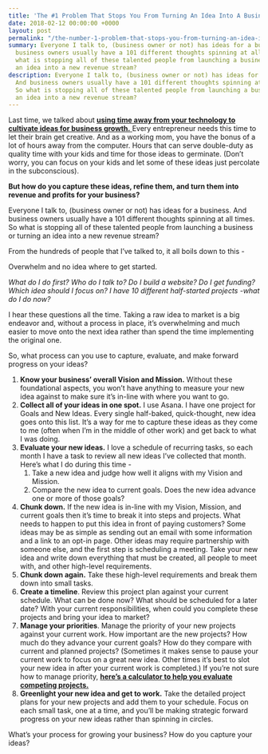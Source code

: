 ```yaml
---
title: 'The #1 Problem That Stops You From Turning An Idea Into A Business'
date: 2018-02-12 00:00:00 +0000
layout: post
permalink: "/the-number-1-problem-that-stops-you-from-turning-an-idea-into-a-business"
summary: Everyone I talk to, (business owner or not) has ideas for a business. And
  business owners usually have a 101 different thoughts spinning at all times. So
  what is stopping all of these talented people from launching a business or turning
  an idea into a new revenue stream?
description: Everyone I talk to, (business owner or not) has ideas for a business.
  And business owners usually have a 101 different thoughts spinning at all times.
  So what is stopping all of these talented people from launching a business or turning
  an idea into a new revenue stream?
---
```

Last time, we talked about [**using time away from your technology to cultivate ideas for business growth.** ](http://nestingyourbusiness.com/magical-things-happen-when-you-are-not-working/ "http://nestingyourbusiness.com/magical-things-happen-when-you-are-not-working/")Every entrepreneur needs this time to let their brain get creative. And as a working mom, you have the bonus of a lot of hours away from the computer. Hours that can serve double-duty as quality time with your kids and time for those ideas to germinate. (Don’t worry, you can focus on your kids and let some of these ideas just percolate in the subconscious). 

**But how do you capture these ideas, refine them, and turn them into revenue and profits for your business?**

Everyone I talk to, (business owner or not) has ideas for a business. And business owners usually have a 101 different thoughts spinning at all times. So what is stopping all of these talented people from launching a business or turning an idea into a new revenue stream?

From the hundreds of people that I’ve talked to, it all boils down to this - 

Overwhelm and no idea where to get started.

_What do I do first? Who do I talk to? Do I build a website? Do I get funding? Which idea should I focus on? I have 10 different half-started projects -what do I do now?_

I hear these questions all the time. Taking a raw idea to market is a big endeavor and, without a process in place, it’s overwhelming and much easier to move onto the next idea rather than spend the time implementing the original one.

So, what process can you use to capture, evaluate, and make forward progress on your ideas?

1. **Know your business’ overall Vision and Mission.** Without these foundational aspects, you won’t have anything to measure your new idea against to make sure it’s in-line with where you want to go.
2. **Collect all of your ideas in one spot.** I use Asana. I have one project for Goals and New Ideas. Every single half-baked, quick-thought, new idea goes onto this list. It’s a way for me to capture these ideas as they come to me (often when I’m in the middle of other work) and get back to what I was doing.
3. **Evaluate your new ideas.** I love a schedule of recurring tasks, so each month I have a task to review all new ideas I’ve collected that month. Here’s what I do during this time -
   1. Take a new idea and judge how well it aligns with my Vision and Mission.
   2. Compare the new idea to current goals. Does the new idea advance one or more of those goals?
4. **Chunk down.** If the new idea is in-line with my Vision, Mission, and current goals then it’s time to break it into steps and projects. What needs to happen to put this idea in front of paying customers? Some ideas may be as simple as sending out an email with some information and a link to an opt-in page. Other ideas may require partnership with someone else, and the first step is scheduling a meeting. Take your new idea and write down everything that must be created, all people to meet with, and other high-level requirements.
5. **Chunk down again.** Take these high-level requirements and break them down into small tasks.
6. **Create a timeline**. Review this project plan against your current schedule. What can be done now? What should be scheduled for a later date? With your current responsibilities, when could you complete these projects and bring your idea to market?
7. **Manage your priorities**. Manage the priority of your new projects against your current work. How important are the new projects? How much do they advance your current goals? How do they compare with current and planned projects? (Sometimes it makes sense to pause your current work to focus on a great new idea. Other times it’s best to slot your new idea in after your current work is completed.) If you’re not sure how to manage priority, [**here’s a calculator to help you evaluate competing projects.**](https://go.magnetizeprojects.com/annual-project-plannerJp1O4Rps	 "Magnetize Projects Annual Project Planner")
8. **Greenlight your new idea and get to work.** Take the detailed project plans for your new projects and add them to your schedule. Focus on each small task, one at a time, and you’ll be making strategic forward progress on your new ideas rather than spinning in circles.

What’s your process for growing your business? How do you capture your ideas?